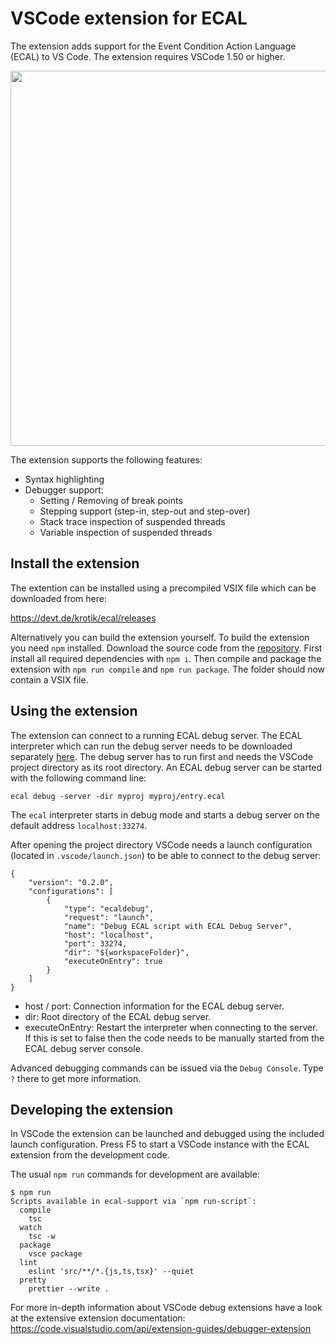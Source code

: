 # VSCode extension for ECAL

The extension adds support for the Event Condition Action Language (ECAL) to VS Code. The extension requires VSCode 1.50 or higher.

<p align="center">
  <img height="600px" style="height:600px;" src="https://devt.de/krotik/ecal/raw/master/ecal-support/images/screenshot.png">
</p>

The extension supports the following features:
- Syntax highlighting
- Debugger support:
  - Setting / Removing of break points
  - Stepping support (step-in, step-out and step-over)
  - Stack trace inspection of suspended threads
  - Variable inspection of suspended threads

## Install the extension

The extention can be installed using a precompiled VSIX file which can be downloaded from here:

https://devt.de/krotik/ecal/releases

Alternatively you can build the extension yourself. To build the extension you need `npm` installed. Download the source code from the [repository](https://devt.de/krotik/ecal). First install all required dependencies with `npm i`. Then compile and package the extension with `npm run compile` and `npm run package`. The folder should now contain a VSIX file.

## Using the extension

The extension can connect to a running ECAL debug server. The ECAL interpreter which can run the debug server needs to be downloaded separately [here](https://devt.de/krotik/ecal/releases). The debug server has to run first and needs the VSCode project directory as its root directory. An ECAL debug server can be started with the following command line:
```
ecal debug -server -dir myproj myproj/entry.ecal
```

The `ecal` interpreter starts in debug mode and starts a debug server on the default address `localhost:33274`.

After opening the project directory VSCode needs a launch configuration (located in `.vscode/launch.json`) to be able to connect to the debug server:
```
{
    "version": "0.2.0",
    "configurations": [
        {
            "type": "ecaldebug",
            "request": "launch",
            "name": "Debug ECAL script with ECAL Debug Server",
            "host": "localhost",
            "port": 33274,
            "dir": "${workspaceFolder}",
            "executeOnEntry": true
        }
    ]
}
```
- host / port: Connection information for the ECAL debug server.
- dir: Root directory of the ECAL debug server.
- executeOnEntry: Restart the interpreter when connecting to the server. If this is set to false then the code needs to be manually started from the ECAL debug server console.

Advanced debugging commands can be issued via the `Debug Console`. Type `?` there to get more information.

## Developing the extension

In VSCode the extension can be launched and debugged using the included launch configuration. Press F5 to start a VSCode instance with the ECAL extension from the development code.

The usual `npm run` commands for development are available:
```
$ npm run
Scripts available in ecal-support via `npm run-script`:
  compile
    tsc
  watch
    tsc -w
  package
    vsce package
  lint
    eslint 'src/**/*.{js,ts,tsx}' --quiet
  pretty
    prettier --write .
```

For more in-depth information about VSCode debug extensions have a look at the extensive extension documentation: https://code.visualstudio.com/api/extension-guides/debugger-extension
